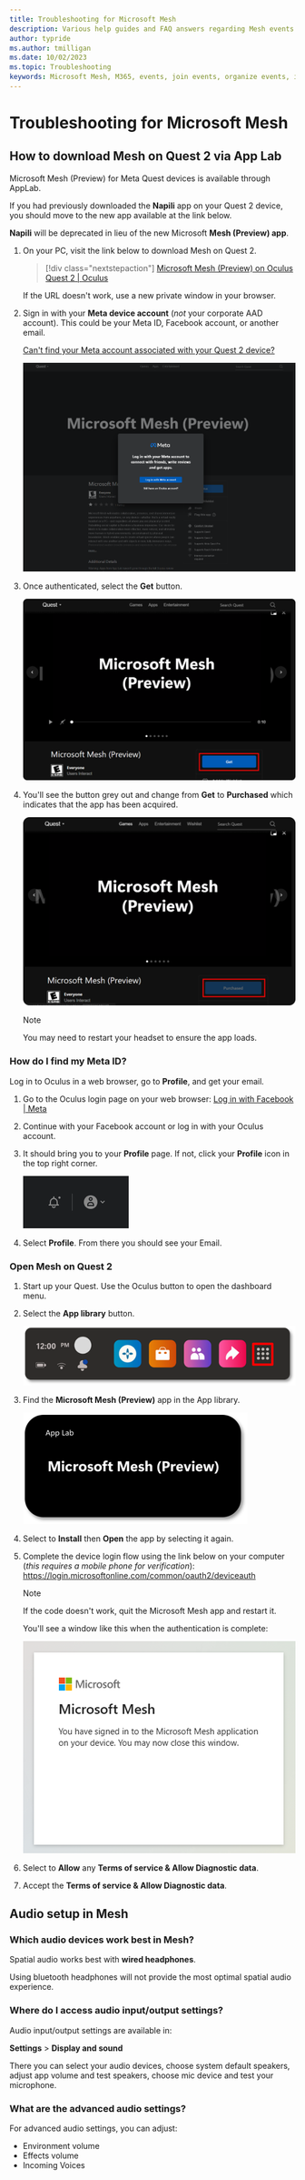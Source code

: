 ```yaml
---
title: Troubleshooting for Microsoft Mesh
description: Various help guides and FAQ answers regarding Mesh events.
author: typride    
ms.author: tmilligan
ms.date: 10/02/2023
ms.topic: Troubleshooting
keywords: Microsoft Mesh, M365, events, join events, organize events, immersive spaces, documentation
---
```


# Troubleshooting for Microsoft Mesh

## How to download Mesh on Quest 2 via App Lab

Microsoft Mesh (Preview) for Meta Quest devices is available through AppLab.

If you had previously downloaded the **Napili** app on your Quest 2 device, you should move to the new app available at the link below.

**Napili** will be deprecated in lieu of the new Microsoft **Mesh (Preview) app**.

1. On your PC, visit the link below to download Mesh on Quest 2.

    > [!div class="nextstepaction"]
    > [Microsoft Mesh (Preview) on Oculus Quest 2 \| Oculus](https://www.oculus.com/experiences/quest/8919580184782498/)

    If the URL doesn't work, use a new private window in your browser.

2. Sign in with your **Meta device account** (*not* your corporate AAD account). This could be your Meta ID, Facebook account, or another
    email.

    [Can't find your Meta account associated with your Quest 2 device?](#how-do-i-find-my-meta-id)

    ![Diagram Description automatically generated with medium confidence](../user-guide/media/image011.png)

3. Once authenticated, select the **Get** button.

    ![A black background with white text Description automatically generated with medium confidence](../user-guide/media/image013.png)

4. You'll see the button grey out and change from **Get** to **Purchased** which indicates that the app has been acquired.

    ![Log in with your Meta account confirmation page](../user-guide/media/image015.png)

    >[!Note]
    >You may need to restart your headset to ensure the app loads.

### How do I find my Meta ID?

Log in to Oculus in a web browser, go to **Profile**, and get your email.

1. Go to the Oculus login page on your web browser: [Log in with Facebook \| Meta](https://auth.oculus.com/login/)

2. Continue with your Facebook account or log in with your Oculus account.

3. It should bring you to your **Profile** page. If not, click your **Profile** icon in the top right corner.

   ![A screenshot of profile icon](../user-guide/media/image017.png)

4. Select **Profile**. From there you should see your Email.

### Open Mesh on Quest 2

1. Start up your Quest. Use the Oculus button to open the dashboard menu.

1. Select the **App library** button.

    ![the App library button on your Quest menu](../user-guide/media/image020.png)

1. Find the **Microsoft Mesh (Preview)** app in the App library.

    ![A screenshot of Microsoft Mesh (Preview) in the App library](../user-guide/media/image022.png)

1. Select to **Install** then **Open** the app by selecting it again.

1. Complete the device login flow using the link below on your computer (*this requires a mobile phone for verification*): https://login.microsoftonline.com/common/oauth2/deviceauth

    >[!Note]
    >If the code doesn't work, quit the Microsoft Mesh app and restart it.

    You'll see a window like this when the authentication is complete:

    ![A screenshot of a video game Description automatically generated](../user-guide/media/image024.png)

1. Select to **Allow** any **Terms of service & Allow Diagnostic data**.

1. Accept the **Terms of service & Allow Diagnostic data**.

## Audio setup in Mesh

### Which audio devices work best in Mesh?

Spatial audio works best with **wired headphones**.

Using bluetooth headphones will not provide the most optimal spatial audio experience.

### Where do I access audio input/output settings?

Audio input/output settings are available in:

**Settings** > **Display and sound**

There you can select your audio devices, choose system default speakers, adjust app volume and test speakers, choose mic device and test your microphone.

### What are the advanced audio settings?

For advanced audio settings, you can adjust:

- Environment volume
- Effects volume
- Incoming Voices


